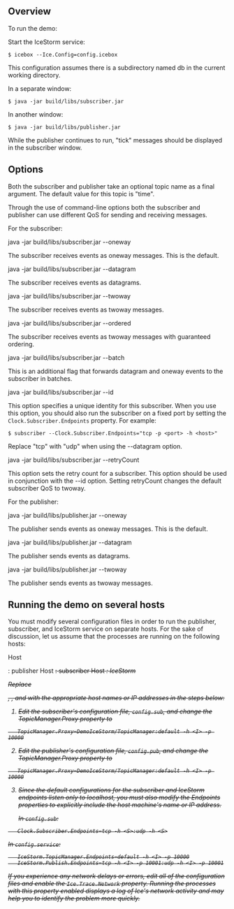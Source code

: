 Overview
--------

To run the demo:

Start the IceStorm service:

    $ icebox --Ice.Config=config.icebox

This configuration assumes there is a subdirectory named db in the
current working directory.

In a separate window:

    $ java -jar build/libs/subscriber.jar

In another window:

    $ java -jar build/libs/publisher.jar

While the publisher continues to run, "tick" messages should be
displayed in the subscriber window.


Options
-------

Both the subscriber and publisher take an optional topic name as a
final argument. The default value for this topic is "time".

Through the use of command-line options both the subscriber and
publisher can use different QoS for sending and receiving messages.

For the subscriber:

java -jar build/libs/subscriber.jar --oneway

  The subscriber receives events as oneway messages. This is the
  default.

java -jar build/libs/subscriber.jar --datagram

  The subscriber receives events as datagrams.

java -jar build/libs/subscriber.jar --twoway

  The subscriber receives events as twoway messages.

java -jar build/libs/subscriber.jar --ordered

  The subscriber receives events as twoway messages with guaranteed
  ordering.

java -jar build/libs/subscriber.jar --batch

  This is an additional flag that forwards datagram and oneway events
  to the subscriber in batches.

java -jar build/libs/subscriber.jar --id <id>

  This option specifies a unique identity for this subscriber. When
  you use this option, you should also run the subscriber on a fixed
  port by setting the `Clock.Subscriber.Endpoints` property. For
  example:

    $ subscriber --Clock.Subscriber.Endpoints="tcp -p <port> -h <host>"

  Replace "tcp" with "udp" when using the --datagram option.

java -jar build/libs/subscriber.jar --retryCount <count>

  This option sets the retry count for a subscriber. This option
  should be used in conjunction with the --id option. Setting
  retryCount changes the default subscriber QoS to twoway.

For the publisher:

java -jar build/libs/publisher.jar --oneway

  The publisher sends events as oneway messages. This is the default.

java -jar build/libs/publisher.jar --datagram

  The publisher sends events as datagrams.

java -jar build/libs/publisher.jar --twoway

  The publisher sends events as twoway messages.


Running the demo on several hosts
---------------------------------

You must modify several configuration files in order to run the
publisher, subscriber, and IceStorm service on separate hosts. For
the sake of discussion, let us assume that the processes are running
on the following hosts:

  Host <P>: publisher
  Host <S>: subscriber
  Host <I>: IceStorm

Replace <P>, <S>, and <I> with the appropriate host names or IP
addresses in the steps below:

1. Edit the subscriber's configuration file, `config.sub`, and change
   the TopicManager.Proxy property to
```
   TopicManager.Proxy=DemoIceStorm/TopicManager:default -h <I> -p 10000
```
2. Edit the publisher's configuration file, `config.pub`, and change
   the TopicManager.Proxy property to
```
   TopicManager.Proxy=DemoIceStorm/TopicManager:default -h <I> -p 10000
```
3. Since the default configurations for the subscriber and IceStorm
   endpoints listen only to localhost, you must also modify the Endpoints
   properties to explicitly include the host machine's name or IP
   address.

   In `config.sub`:
```
   Clock.Subscriber.Endpoints=tcp -h <S>:udp -h <S>
```
   In `config.service`:
```
   IceStorm.TopicManager.Endpoints=default -h <I> -p 10000
   IceStorm.Publish.Endpoints=tcp -h <I> -p 10001:udp -h <I> -p 10001
```
If you experience any network delays or errors, edit all of the
configuration files and enable the `Ice.Trace.Network` property. Running
the processes with this property enabled displays a log of Ice's
network activity and may help you to identify the problem more
quickly.